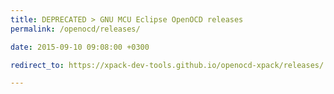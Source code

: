 ```yaml
---
title: DEPRECATED > GNU MCU Eclipse OpenOCD releases
permalink: /openocd/releases/

date: 2015-09-10 09:08:00 +0300

redirect_to: https://xpack-dev-tools.github.io/openocd-xpack/releases/

---
```


